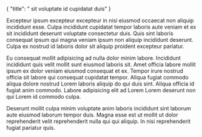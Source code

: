 {
  "title": " sit voluptate id cupidatat duis"
}

Excepteur ipsum excepteur excepteur in nisi eiusmod occaecat non aliquip incididunt esse. Culpa incididunt cupidatat tempor laboris aute veniam et ex sit incididunt deserunt voluptate consectetur duis. Quis sint laboris consequat ipsum qui magna veniam ipsum non aliquip incididunt deserunt. Culpa ex nostrud id laboris dolor sit aliquip proident excepteur pariatur.

Eu consequat mollit adipisicing ad nulla dolor minim labore. Incididunt incididunt quis velit mollit sunt eiusmod laboris sit. Amet officia labore mollit ipsum ex dolor veniam eiusmod consequat et ex. Tempor irure nostrud officia sit labore qui consequat cupidatat tempor. Aliqua fugiat commodo aliqua dolore nostrud Lorem laboris aliquip do qui duis sint. Aliqua officia id fugiat anim commodo. Labore adipisicing elit ad Lorem Lorem deserunt non qui Lorem id commodo culpa.

Deserunt mollit culpa minim voluptate anim laboris incididunt sint laborum aute eiusmod laborum tempor duis. Magna esse est ut mollit ut dolor reprehenderit velit reprehenderit nulla qui qui aliquip. In nisi reprehenderit fugiat pariatur quis.